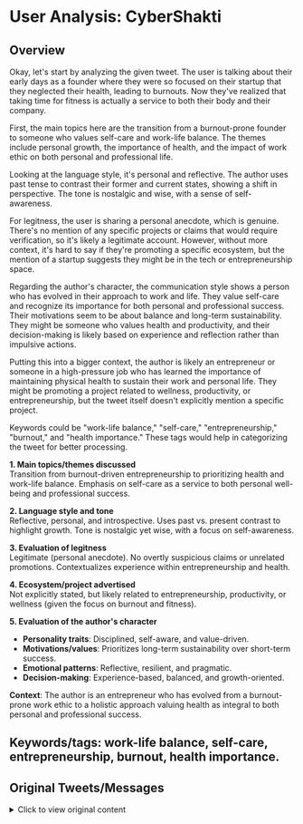 # User Analysis: CyberShakti

## Overview

<think>
Okay, let's start by analyzing the given tweet. The user is talking about their early days as a founder where they were so focused on their startup that they neglected their health, leading to burnouts. Now they've realized that taking time for fitness is actually a service to both their body and their company. 

First, the main topics here are the transition from a burnout-prone founder to someone who values self-care and work-life balance. The themes include personal growth, the importance of health, and the impact of work ethic on both personal and professional life.

Looking at the language style, it's personal and reflective. The author uses past tense to contrast their former and current states, showing a shift in perspective. The tone is nostalgic and wise, with a sense of self-awareness.

For legitness, the user is sharing a personal anecdote, which is genuine. There's no mention of any specific projects or claims that would require verification, so it's likely a legitimate account. However, without more context, it's hard to say if they're promoting a specific ecosystem, but the mention of a startup suggests they might be in the tech or entrepreneurship space.

Regarding the author's character, the communication style shows a person who has evolved in their approach to work and life. They value self-care and recognize its importance for both personal and professional success. Their motivations seem to be about balance and long-term sustainability. They might be someone who values health and productivity, and their decision-making is likely based on experience and reflection rather than impulsive actions.

Putting this into a bigger context, the author is likely an entrepreneur or someone in a high-pressure job who has learned the importance of maintaining physical health to sustain their work and personal life. They might be promoting a project related to wellness, productivity, or entrepreneurship, but the tweet itself doesn't explicitly mention a specific project.

Keywords could be "work-life balance," "self-care," "entrepreneurship," "burnout," and "health importance." These tags would help in categorizing the tweet for better processing.
</think>

**1. Main topics/themes discussed**  
Transition from burnout-driven entrepreneurship to prioritizing health and work-life balance. Emphasis on self-care as a service to both personal well-being and professional success.  

**2. Language style and tone**  
Reflective, personal, and introspective. Uses past vs. present contrast to highlight growth. Tone is nostalgic yet wise, with a focus on self-awareness.  

**3. Evaluation of legitness**  
Legitimate (personal anecdote). No overtly suspicious claims or unrelated promotions. Contextualizes experience within entrepreneurship and health.  

**4. Ecosystem/project advertised**  
Not explicitly stated, but likely related to entrepreneurship, productivity, or wellness (given the focus on burnout and fitness).  

**5. Evaluation of the author's character**  
- **Personality traits**: Disciplined, self-aware, and value-driven.  
- **Motivations/values**: Prioritizes long-term sustainability over short-term success.  
- **Emotional patterns**: Reflective, resilient, and pragmatic.  
- **Decision-making**: Experience-based, balanced, and growth-oriented.  

**Context**: The author is an entrepreneur who has evolved from a burnout-prone work ethic to a holistic approach valuing health as integral to both personal and professional success.  

**Keywords/tags**: work-life balance, self-care, entrepreneurship, burnout, health importance.
---
## Original Tweets/Messages

<details>
<summary>Click to view original content</summary>

| Type | Content |
|------|---------|
| messages | In my early days as a founder i was addicted to burnouts, thinking any waking moment not spent on my start up was a sin 

Now I’m wiser, knowing giving time to fitness is actually an act of service to just to my body but my company |

</details>

